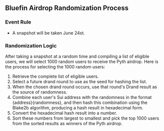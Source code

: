 ## Bluefin Airdrop Randomization Process

### Event Rule

- A snapshot will be taken June 24st.

### Randomization Logic

After taking a snapshot at a random time and compiling a list of eligible users, we will select 1000 random users to receive the Pyth airdrop. Here is the process for selecting the 1000 random users:

1. Retrieve the complete list of eligible users.
2. Select a future drand round to use as the seed for hashing the list.
3. When the chosen drand round occurs, use that round's Drand result as the source of randomness.
4. Combine each user's Sui address with the randomness in the format {address}{randomness}, and then hash this combination using the Blake2b algorithm, producing a hash result in hexadecimal form.
5. Convert the hexadecimal hash result into a number.
6. Sort these numbers from largest to smallest and pick the top 1000 users from the sorted results as winners of the Pyth airdrop.
